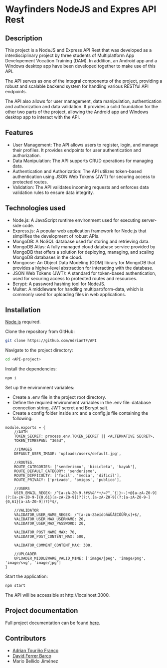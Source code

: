 # Wayfinders NodeJS and Expres API Rest

## Description
This project is a NodeJS and Express API Rest that was developed as a interdisciplinary project by three students of Multiplatform App Developement Vocation Training (DAM). In addition, an Android app and a Windows desktop app have been developed together to make use of this API.

The API serves as one of the integral components of the project, providing a robust and scalable backend system for handling various RESTful API endpoints.

The API also allows for user management, data manipulation, authentication and authorization and data validation. It provides a solid foundation for the other two parts of the project, allowing the Android app and Windows desktop app to interact with the API.

## Features
- User Management: The API allows users to register, login, and manage their profiles. It provides endpoints for user authentication and authorization.
- Data Manipulation: The API supports CRUD operations for managing data.
- Authentication and Authorization: The API utilizes token-based authentication using JSON Web Tokens (JWT) for securing access to protected routes.
- Validation: The API validates incoming requests and enforces data validation rules to ensure data integrity.

## Technologies used
- Node.js: A JavaScript runtime environment used for executing server-side code.
- Express.js: A popular web application framework for Node.js that simplifies the development of robust APIs.
- MongoDB: A NoSQL database used for storing and retrieving data.
- MongoDB Atlas: A fully managed cloud database service provided by MongoDB that offers a solution for deploying, managing, and scaling MongoDB databases in the cloud.
- Mongoose: An Object Data Modeling (ODM) library for MongoDB that provides a higher-level abstraction for interacting with the database.
- JSON Web Tokens (JWT): A standard for token-based authentication, used for securing access to protected routes and resources.
- Bcrypt: A password hashing tool for NodeJS.
- Multer: A middleware for handling multipart/form-data, which is commonly used for uploading files in web applications.

## Installation

[Node.js](https://nodejs.org/) required.

Clone the repository from GitHub:
```sh
git clone https://github.com/AdrianTF/API
```

Navigate to the project directory:
```sh
cd <API-project>
```
Install the dependencies:
```sh
npm i
```

Set up the environment variables:
- Create a .env file in the project root directory.
- Define the required environment variables in the .env file: database connection string, JWT secret and Bcrypt salt.
- Create a config folder inside src and a config.js file containing the following:
```node
module.exports = {
    //AUTH
    TOKEN_SECRET: process.env.TOKEN_SECRET || <ALTERNATIVE SECRET>,
    TOKEN_TIMESPAN: "365d",

    //IMAGES
    DEFAULT_USER_IMAGE: 'uploads/users/default.jpg',

    //ROUTES.
    ROUTE_CATEGORIES: ['senderismo', 'bicicleta', 'kayak'],
    ROUTE_DEFAULT_CATEGORY: 'senderismo',
    ROUTE_DIFFICULTY: ['facil', 'media', 'dificil'],
    ROUTE_PRIVACY: ['privado', 'amigos', 'publico'],

    //USERS
    USER_EMAIL_REGEX: /^[a-zA-Z0-9.!#$%&'*+/=?^_`{|}~-]+@[a-zA-Z0-9](?:[a-zA-Z0-9-]{0,61}[a-zA-Z0-9])?(?:\.[a-zA-Z0-9](?:[a-zA-Z0-9-]{0,61}[a-zA-Z0-9])?)*$/,

    //VALIDATOR
    VALIDATOR_USER_NAME_REGEX: /^[a-zA-ZáéíóúñüÜÁÉÍÓÚÑ\s]+$/,
    VALIDATOR_USER_MAX_USERNAME: 20,
    VALIDATOR_USER_MAX_PASSWORD: 20,

    VALIDATOR_POST_NAME_MAX: 70,
    VALIDATOR_POST_CONTENT_MAX: 500,

    VALIDATOR_COMMENT_CONTENT_MAX: 300,

    //UPLOADER
    UPLOADER_MIDDLEWARE_VALID_MIME: ['image/jpeg', 'image/png', 'image/svg', 'image/jpg']
}
```

Start the application:
```sh
npm start
```

The API will be accessible at http://localhost:3000.

## Project documentation
Full project documentation can be found [here].

## Contributors
- [Adrian Touriño Franco] 
- [David Ferrer Barco]
- Mario Bellido Jiménez 

[Adrian Touriño Franco]: <https://www.linkedin.com/in/adrian-tourinio/>
[David Ferrer Barco]: <https://github.com/DavidFerrerBarco>
[here]: <https://mega.nz/file/s8MxTDAT#VQqv5_uO-6ZXpGeOD9UAR7WzjQIsAir5Kre3nPlIy1Q>
   
